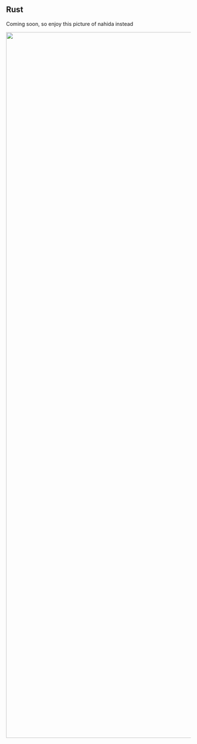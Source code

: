 ## Rust

Coming soon, so enjoy this picture of nahida instead

<div align="center">
      <img src="https://cdn.discordapp.com/attachments/976405637602902056/1091649355225772102/Genshin_Impact_Screenshot_2023.03.17_-_21.58.40.25.png" alt="nahida" width="1920">
 </div>